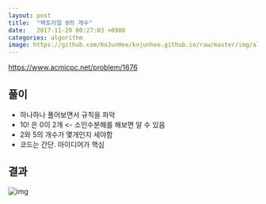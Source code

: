 ```yaml
---
layout: post
title:  "팩토리얼 0의 개수"
date:   2017-11-20 00:27:03 +0900
categories: algorithm
image: https://github.com/KoJunHee/kojunhee.github.io/raw/master/img/algorithm.png
---
```


<https://www.acmicpc.net/problem/1676>

## 풀이

* 하나하나 풀어보면서 규칙을 파악
* 10! 은  0이 2개 <- 소인수분해를 해보면 알 수 있음
* 2와 5의 개수가 몇개인지 세야함
* 코드는 간단. 아이디어가 핵심

## 결과

![img](https://github.com/KoJunHee/kojunhee.github.io/raw/master/img/38.png)





	